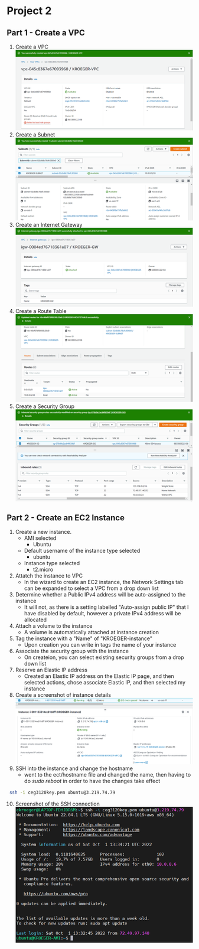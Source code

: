 # Project 2
## Part 1 - Create a VPC
1. Create a VPC
![The birth of a digital child](images/Project2_VPC.png)
2. Create a Subnet
![Filling it up with dangerous ideas](images/Project2_SUBNET.png)
3. Create an Internet Gateway
![Giving it access to the wild west](images/Project2_GW.png)
4. Create a Route Table
![Showing it the path to enlightenment](images/Project2_ROUTETABLE.png)
5. Create a Security Group
![Setting boundaries now that it has become radicalized](images/Project2_SG.png)
## Part 2 - Create an EC2 Instance
1. Create a new instance.
   - AMI selected
		- Ubuntu
   - Default username of the instance type selected
		- ubuntu
   - Instance type selected
		- t2.micro
2. Attatch the instance to VPC
	- In the wizard to create an EC2 instance, the Network Settings tab can be expanded to select a VPC from a drop down list
3. Determine whether a Public IPv4 address will be auto-assigned to the instance
	- It will not, as there is a setting labelled "Auto-assign public IP" that I have disabled by default, however a private IPv4 address will be allocated
4. Attach a volume to the instance
	- A volume is automatically attached at instance creation
5. Tag the instance with a "Name" of "KROEGER-instance"
	- Upon creation you can write in tags the name of your instance
6. Associate the security group with the instance
	- On createion, you can select existing security groups from a drop down list
7. Reserve an Elastic IP address
	- Created an Elastic IP address on the Elastic IP page, and then selected actions, chose associate Elastic IP, and then selected my instance
8. Create a screenshot of instance details
![A good EC2 Instance, a proper EC2 Instance](images/Project2_EC2_Instance.png)
9. SSH into the instance and change the hostname
	- went to the ect/hostname file and changed the name, then having to do *sudo reboot* in order to have the changes take effect

```bash
 ssh -i ceg3120key.pem ubuntu@3.219.74.79
```	
10. Screenshot of the SSH connection
![It's done, and it cost me everything](images/Project2_SSH.png)
